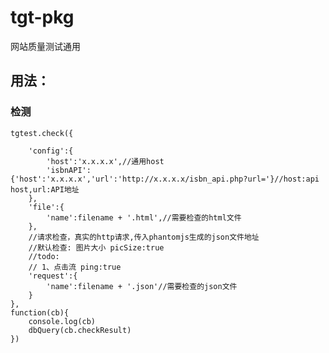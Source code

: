 # tgt-pkg
网站质量测试通用

## 用法：

### 检测






    tgtest.check({

        'config':{
            'host':'x.x.x.x',//通用host
            'isbnAPI':{'host':'x.x.x.x','url':'http://x.x.x.x/isbn_api.php?url='}//host:api host,url:API地址
        },
        'file':{
            'name':filename + '.html',//需要检查的html文件
        },
        //请求检查，真实的http请求,传入phantomjs生成的json文件地址
        //默认检查: 图片大小 picSize:true
        //todo:
        // 1、点击流 ping:true
        'request':{
            'name':filename + '.json'//需要检查的json文件
        }
    },
    function(cb){
        console.log(cb)
        dbQuery(cb.checkResult)
    })




